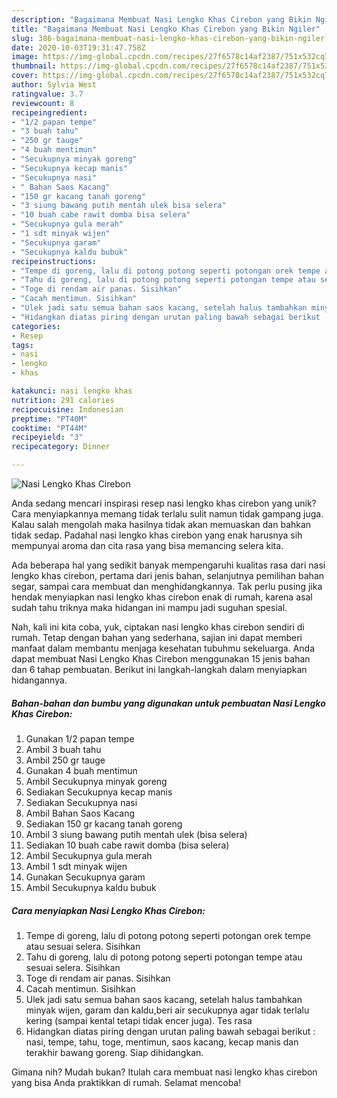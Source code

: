 ```yaml
---
description: "Bagaimana Membuat Nasi Lengko Khas Cirebon yang Bikin Ngiler"
title: "Bagaimana Membuat Nasi Lengko Khas Cirebon yang Bikin Ngiler"
slug: 386-bagaimana-membuat-nasi-lengko-khas-cirebon-yang-bikin-ngiler
date: 2020-10-03T19:31:47.758Z
image: https://img-global.cpcdn.com/recipes/27f6578c14af2387/751x532cq70/nasi-lengko-khas-cirebon-foto-resep-utama.jpg
thumbnail: https://img-global.cpcdn.com/recipes/27f6578c14af2387/751x532cq70/nasi-lengko-khas-cirebon-foto-resep-utama.jpg
cover: https://img-global.cpcdn.com/recipes/27f6578c14af2387/751x532cq70/nasi-lengko-khas-cirebon-foto-resep-utama.jpg
author: Sylvia West
ratingvalue: 3.7
reviewcount: 8
recipeingredient:
- "1/2 papan tempe"
- "3 buah tahu"
- "250 gr tauge"
- "4 buah mentimun"
- "Secukupnya minyak goreng"
- "Secukupnya kecap manis"
- "Secukupnya nasi"
- " Bahan Saos Kacang"
- "150 gr kacang tanah goreng"
- "3 siung bawang putih mentah ulek bisa selera"
- "10 buah cabe rawit domba bisa selera"
- "Secukupnya gula merah"
- "1 sdt minyak wijen"
- "Secukupnya garam"
- "Secukupnya kaldu bubuk"
recipeinstructions:
- "Tempe di goreng, lalu di potong potong seperti potongan orek tempe atau sesuai selera. Sisihkan"
- "Tahu di goreng, lalu di potong potong seperti potongan tempe atau sesuai selera. Sisihkan"
- "Toge di rendam air panas. Sisihkan"
- "Cacah mentimun. Sisihkan"
- "Ulek jadi satu semua bahan saos kacang, setelah halus tambahkan minyak wijen, garam dan kaldu,beri air secukupnya agar tidak terlalu kering (sampai kental tetapi tidak encer juga). Tes rasa"
- "Hidangkan diatas piring dengan urutan paling bawah sebagai berikut : nasi, tempe, tahu, toge, mentimun, saos kacang, kecap manis dan terakhir bawang goreng. Siap dihidangkan."
categories:
- Resep
tags:
- nasi
- lengko
- khas

katakunci: nasi lengko khas 
nutrition: 291 calories
recipecuisine: Indonesian
preptime: "PT40M"
cooktime: "PT44M"
recipeyield: "3"
recipecategory: Dinner

---
```



![Nasi Lengko Khas Cirebon](https://img-global.cpcdn.com/recipes/27f6578c14af2387/751x532cq70/nasi-lengko-khas-cirebon-foto-resep-utama.jpg)

Anda sedang mencari inspirasi resep nasi lengko khas cirebon yang unik? Cara menyiapkannya memang tidak terlalu sulit namun tidak gampang juga. Kalau salah mengolah maka hasilnya tidak akan memuaskan dan bahkan tidak sedap. Padahal nasi lengko khas cirebon yang enak harusnya sih mempunyai aroma dan cita rasa yang bisa memancing selera kita.

Ada beberapa hal yang sedikit banyak mempengaruhi kualitas rasa dari nasi lengko khas cirebon, pertama dari jenis bahan, selanjutnya pemilihan bahan segar, sampai cara membuat dan menghidangkannya. Tak perlu pusing jika hendak menyiapkan nasi lengko khas cirebon enak di rumah, karena asal sudah tahu triknya maka hidangan ini mampu jadi suguhan spesial.




Nah, kali ini kita coba, yuk, ciptakan nasi lengko khas cirebon sendiri di rumah. Tetap dengan bahan yang sederhana, sajian ini dapat memberi manfaat dalam membantu menjaga kesehatan tubuhmu sekeluarga. Anda dapat membuat Nasi Lengko Khas Cirebon menggunakan 15 jenis bahan dan 6 tahap pembuatan. Berikut ini langkah-langkah dalam menyiapkan hidangannya.

<!--inarticleads1-->

##### Bahan-bahan dan bumbu yang digunakan untuk pembuatan Nasi Lengko Khas Cirebon:

1. Gunakan 1/2 papan tempe
1. Ambil 3 buah tahu
1. Ambil 250 gr tauge
1. Gunakan 4 buah mentimun
1. Ambil Secukupnya minyak goreng
1. Sediakan Secukupnya kecap manis
1. Sediakan Secukupnya nasi
1. Ambil  Bahan Saos Kacang
1. Sediakan 150 gr kacang tanah goreng
1. Ambil 3 siung bawang putih mentah ulek (bisa selera)
1. Sediakan 10 buah cabe rawit domba (bisa selera)
1. Ambil Secukupnya gula merah
1. Ambil 1 sdt minyak wijen
1. Gunakan Secukupnya garam
1. Ambil Secukupnya kaldu bubuk




<!--inarticleads2-->

##### Cara menyiapkan Nasi Lengko Khas Cirebon:

1. Tempe di goreng, lalu di potong potong seperti potongan orek tempe atau sesuai selera. Sisihkan
1. Tahu di goreng, lalu di potong potong seperti potongan tempe atau sesuai selera. Sisihkan
1. Toge di rendam air panas. Sisihkan
1. Cacah mentimun. Sisihkan
1. Ulek jadi satu semua bahan saos kacang, setelah halus tambahkan minyak wijen, garam dan kaldu,beri air secukupnya agar tidak terlalu kering (sampai kental tetapi tidak encer juga). Tes rasa
1. Hidangkan diatas piring dengan urutan paling bawah sebagai berikut : nasi, tempe, tahu, toge, mentimun, saos kacang, kecap manis dan terakhir bawang goreng. Siap dihidangkan.




Gimana nih? Mudah bukan? Itulah cara membuat nasi lengko khas cirebon yang bisa Anda praktikkan di rumah. Selamat mencoba!
